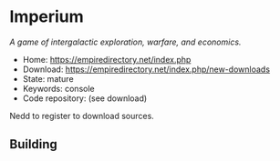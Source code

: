 # Imperium

_A game of intergalactic exploration, warfare, and economics._

- Home: https://empiredirectory.net/index.php
- Download: https://empiredirectory.net/index.php/new-downloads
- State: mature
- Keywords: console
- Code repository: (see download)

Nedd to register to download sources.

## Building

